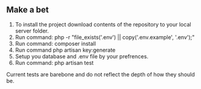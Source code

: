 ## Make a bet

1. To install the project download contents of the repository to your local server folder.
2. Run command: php -r "file_exists('.env') || copy('.env.example', '.env');"
3. Run command: composer install
4. Run command php artisan key:generate
5. Setup you database and .env file by your prefrences.
6. Run command: php artisan test

Current tests are barebone and do not reflect the depth of how they should be.

